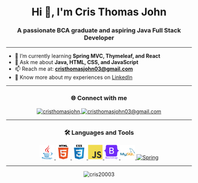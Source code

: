 <h1 align="center">Hi 👋, I'm Cris Thomas John</h1>
<h3 align="center">A passionate BCA graduate and aspiring Java Full Stack Developer</h3>

---

- 🌱 I’m currently learning **Spring MVC, Thymeleaf, and React**
- 💬 Ask me about **Java, HTML, CSS, and JavaScript**
- 📫 Reach me at: **cristhomasjohn03@gmail.com**
- 📄 Know more about my experiences on [LinkedIn](https://www.linkedin.com/in/cristhomasjohn)

---

<h3 align="center">🌐 Connect with me</h3>
<p align="center">
  <a href="https://www.linkedin.com/in/cristhomasjohn" target="blank">
    <img align="center" src="https://cdn.jsdelivr.net/gh/devicons/devicon/icons/linkedin/linkedin-original.svg" alt="cristhomasjohn" height="40" width="40" />
  </a>
  <a href="mailto:cristhomasjohn03@gmail.com" target="blank">
    <img align="center" src="https://cdn.jsdelivr.net/gh/devicons/devicon/icons/google/google-original.svg" alt="cristhomasjohn03@gmail.com" height="40" width="40" />
  </a>
</p>

---

<h3 align="center">🛠️ Languages and Tools</h3>
<p align="center">
  <a href="https://www.java.com" target="_blank" rel="noreferrer">
    <img src="https://raw.githubusercontent.com/devicons/devicon/master/icons/java/java-original.svg" alt="Java" width="40" height="40"/>
  </a>
  <a href="https://developer.mozilla.org/en-US/docs/Web/HTML" target="_blank" rel="noreferrer">
    <img src="https://raw.githubusercontent.com/devicons/devicon/master/icons/html5/html5-original-wordmark.svg" alt="HTML" width="40" height="40"/>
  </a>
  <a href="https://developer.mozilla.org/en-US/docs/Web/CSS" target="_blank" rel="noreferrer">
    <img src="https://raw.githubusercontent.com/devicons/devicon/master/icons/css3/css3-original-wordmark.svg" alt="CSS" width="40" height="40"/>
  </a>
  <a href="https://developer.mozilla.org/en-US/docs/Web/JavaScript" target="_blank" rel="noreferrer">
    <img src="https://raw.githubusercontent.com/devicons/devicon/master/icons/javascript/javascript-original.svg" alt="JavaScript" width="40" height="40"/>
  </a>
  <a href="https://getbootstrap.com" target="_blank" rel="noreferrer">
    <img src="https://raw.githubusercontent.com/devicons/devicon/master/icons/bootstrap/bootstrap-plain-wordmark.svg" alt="Bootstrap" width="40" height="40"/>
  </a>
  <a href="https://www.mysql.com/" target="_blank" rel="noreferrer">
    <img src="https://raw.githubusercontent.com/devicons/devicon/master/icons/mysql/mysql-original-wordmark.svg" alt="MySQL" width="40" height="40"/>
  </a>
  <a href="https://spring.io/" target="_blank" rel="noreferrer">
    <img src="https://www.vectorlogo.zone/logos/springio/springio-icon.svg" alt="Spring" width="40" height="40"/>
  </a>
</p>

---

<p align="center">
  <img src="https://github-readme-stats.vercel.app/api?username=cris20003&show_icons=true&locale=en" alt="cris20003" />
</p>
